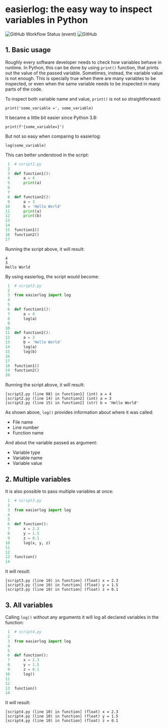 # **easierlog**: the easy way to inspect variables in Python

![GitHub Workflow Status (event)](https://img.shields.io/github/workflow/status/dilsonlira/easierlog/Python%20package)
![GitHub](https://img.shields.io/github/license/dilsonlira/easierlog)

## 1. Basic usage

Roughly every software developer needs to check how variables behave in runtime. In Python, this can be done by using `print()` function, that prints out the value of the passed variable. Sometimes, instead, the variable value is not enough. This is specially true when there are many variables to be inspected, or even when the same variable needs to be inspected in many parts of the code. 

To inspect both variable name and value, `print()` is not so straightforward:

    print('some_variable =', some_variable)

It became a little bit easier since Python 3.8:

    print(f'{some_variable=}')

But not so easy when comparing to easierlog:

    log(some_variable)

This can better understood in the script:

```python
 1  # script1.py
 2  
 3  def function1():
 4      a = 4
 5      print(a)
 6
 7
 8  def function2():
 9      a = 3
10      b = 'Hello World'
11      print(a)
12      print(b)
13
14
15  function1()
16  function2()
17
```
Running the script above, it will result:
```
4
3
Hello World
```
By using easierlog, the script would become:

```python
 1  # script2.py
 2  
 3  from easierlog import log
 4  
 5
 6  def function1():
 7      a = 4
 8      log(a)
 9 
10  
11  def function2():
12      a = 3
13      b = 'Hello World'
14      log(a)
15      log(b)
16
17
18  function1()
19  function2()
20
```

Running the script above, it will result:

```
[script2.py (line 08) in function1] (int) a = 4
[script2.py (line 14) in function2] (int) a = 3
[script2.py (line 15) in function2] (str) b = 'Hello World'
```

As shown above, `log()` provides information about where it was called:
- File name
- Line number
- Function name

And about the variable passed as argument:
- Variable type
- Variable name
- Variable value
 

## 2. Multiple variables

It is also possible to pass multiple variables at once:

```python
 1  # script3.py
 2  
 3  from easierlog import log
 4 
 5 
 6  def function():
 7      x = 2.3
 8      y = 1.5
 9      z = 0.1
10      log(x, y, z)
11
12 
13  function()
14
```

It will result:

```
[script3.py (line 10) in function] (float) x = 2.3
[script3.py (line 10) in function] (float) y = 1.5
[script3.py (line 10) in function] (float) z = 0.1
```

## 3. All variables

Calling `log()` without any arguments it will log all declared variables in the function:

```python
 1  # script4.py
 2  
 3  from easierlog import log
 4 
 5 
 6  def function():
 7      x = 2.3
 8      y = 1.5
 9      z = 0.1
10      log()
11
12 
13  function()
14
```

It will result:

```
[script4.py (line 10) in function] (float) x = 2.3
[script4.py (line 10) in function] (float) y = 1.5
[script4.py (line 10) in function] (float) z = 0.1
```

<!-- This also can be useful not only to inspect a specific variable, but to check if a piece of code was executed.

```python
if condition:
    log('condition is met')
```

## 4. String as argument
Sometimes we use `print()` not to check a specific variable, but just to check if a piece of code was executed.

# Installation

To install the latest release, type:

```pip install easierlog``` -->

